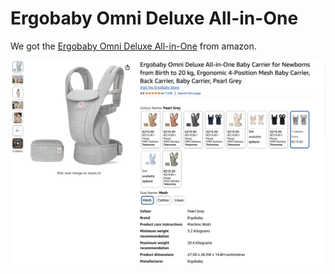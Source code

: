 # Ergobaby Omni Deluxe All-in-One

We got the [Ergobaby Omni Deluxe All-in-One](https://amzn.eu/d/dxPeY5k) from amazon.

![Ergobaby Omni Deluxe All-in-One](assets/ergobaby_omni_deluxe_all-in-one.png)
